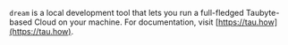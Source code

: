 `dream` is a local development tool that lets you run a full-fledged Taubyte-based Cloud on your machine. For documentation, visit [https://tau.how](https://tau.how).
